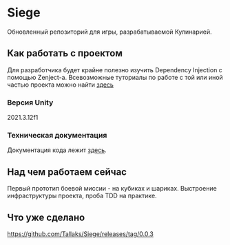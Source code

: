 # Siege

Обновленный репозиторий для игры, разрабатываемой Кулинарией. 

## Как работать с проектом

Для разработчика будет крайне полезно изучить Dependency Injection с помощью Zenject-а. Всевозможные туториалы по работе с той или иной частью проекта можно найти [здесь](Siege-doc/Guides/ReadMe.md)

### Версия Unity

2021.3.12f1

### Техническая документация

Документация кода лежит [здесь](Siege-doc/API%20Documentation/Readme.md).

## Над чем работаем сейчас

Первый прототип боевой миссии - на кубиках и шариках. Выстроение инфраструктуры проекта, проба TDD на практике. 

## Что уже сделано
https://github.com/Tallaks/Siege/releases/tag/0.0.3